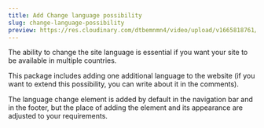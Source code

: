 ```yaml
---
title: Add Change language possibility
slug: change-language-possibility
preview: https://res.cloudinary.com/dtbemnmn4/video/upload/v1665818761/lang_u6ohw9.webm
---
```


The ability to change the site language is essential if you want your site to be available in multiple countries.

This package includes adding one additional language to the website (if you want to extend this possibility, you can write about it in the comments).

The language change element is added by default in the navigation bar and in the footer, but the place of adding the element and its appearance are adjusted to your requirements.
